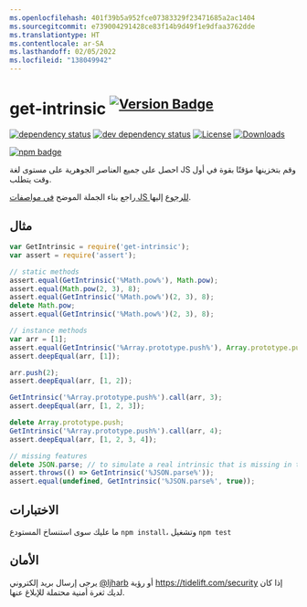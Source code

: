 ```yaml
---
ms.openlocfilehash: 401f39b5a952fce07383329f23471685a2ac1404
ms.sourcegitcommit: e739004291428ce83f14b9d49f1e9dfaa3762dde
ms.translationtype: HT
ms.contentlocale: ar-SA
ms.lasthandoff: 02/05/2022
ms.locfileid: "138049942"
---
```

# <a name="get-intrinsic-supversion-badgenpm-version-svgpackage-urlsup"></a>get-intrinsic <sup>[![Version Badge][npm-version-svg]][package-url]</sup>

[![dependency status][deps-svg]][deps-url]
[![dev dependency status][dev-deps-svg]][dev-deps-url]
[![License][license-image]][license-url]
[![Downloads][downloads-image]][downloads-url]

[![npm badge][npm-badge-png]][package-url]

احصل على جميع العناصر الجوهرية على مستوى لغة JS وقم بتخزينها مؤقتًا بقوة في أول وقت يتطلب.

راجع بناء الجملة الموضح [في مواصفات JS للرجوع](https://tc39.es/ecma262/#sec-well-known-intrinsic-objects) إليها.

## <a name="example"></a>مثال

```js
var GetIntrinsic = require('get-intrinsic');
var assert = require('assert');

// static methods
assert.equal(GetIntrinsic('%Math.pow%'), Math.pow);
assert.equal(Math.pow(2, 3), 8);
assert.equal(GetIntrinsic('%Math.pow%')(2, 3), 8);
delete Math.pow;
assert.equal(GetIntrinsic('%Math.pow%')(2, 3), 8);

// instance methods
var arr = [1];
assert.equal(GetIntrinsic('%Array.prototype.push%'), Array.prototype.push);
assert.deepEqual(arr, [1]);

arr.push(2);
assert.deepEqual(arr, [1, 2]);

GetIntrinsic('%Array.prototype.push%').call(arr, 3);
assert.deepEqual(arr, [1, 2, 3]);

delete Array.prototype.push;
GetIntrinsic('%Array.prototype.push%').call(arr, 4);
assert.deepEqual(arr, [1, 2, 3, 4]);

// missing features
delete JSON.parse; // to simulate a real intrinsic that is missing in the environment
assert.throws(() => GetIntrinsic('%JSON.parse%'));
assert.equal(undefined, GetIntrinsic('%JSON.parse%', true));
```

## <a name="tests"></a>الاختبارات
ما عليك سوى استنساخ المستودع `npm install`، وتشغيل `npm test`

## <a name="security"></a>الأمان

يرجى إرسال بريد إلكتروني [@ljharb](https://github.com/ljharb) أو رؤية https://tidelift.com/security إذا كان لديك ثغرة أمنية محتملة للإبلاغ عنها.

[package-url]: https://npmjs.org/package/get-intrinsic
[npm-version-svg]: http://versionbadg.es/ljharb/get-intrinsic.svg
[deps-svg]: https://david-dm.org/ljharb/get-intrinsic.svg
[deps-url]: https://david-dm.org/ljharb/get-intrinsic
[dev-deps-svg]: https://david-dm.org/ljharb/get-intrinsic/dev-status.svg
[dev-deps-url]: https://david-dm.org/ljharb/get-intrinsic#info=devDependencies
[npm-badge-png]: https://nodei.co/npm/get-intrinsic.png?downloads=true&stars=true
[license-image]: https://img.shields.io/npm/l/get-intrinsic.svg
[license-url]: LICENSE
[downloads-image]: https://img.shields.io/npm/dm/get-intrinsic.svg
[downloads-url]: https://npm-stat.com/charts.html?package=get-intrinsic
